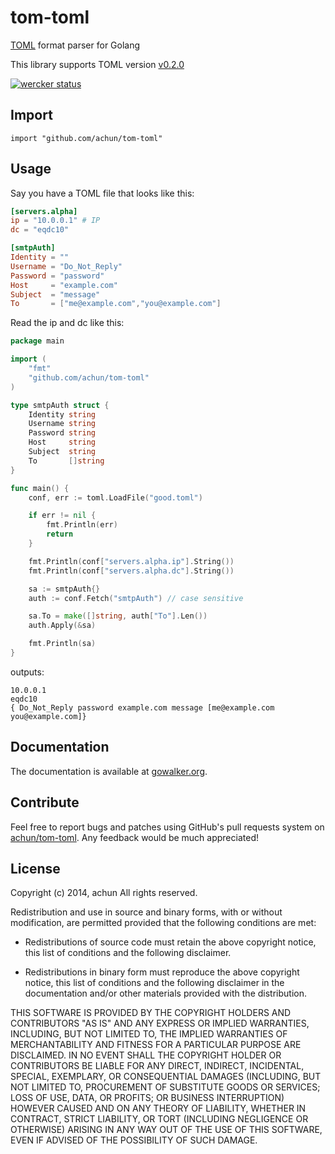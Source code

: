 tom-toml
========

[TOML](https://github.com/mojombo/toml) format parser for Golang

This library supports TOML version
[v0.2.0](https://github.com/mojombo/toml/blob/master/versions/toml-v0.2.0.md)

[![wercker status](https://app.wercker.com/status/28e2ac15ba6930f928b10187ad4043c3 "wercker status")](https://app.wercker.com/project/bykey/28e2ac15ba6930f928b10187ad4043c3)

## Import

    import "github.com/achun/tom-toml"

## Usage

Say you have a TOML file that looks like this:

```toml
[servers.alpha]
ip = "10.0.0.1" # IP
dc = "eqdc10"

[smtpAuth]
Identity = ""
Username = "Do_Not_Reply"
Password = "password"
Host     = "example.com"
Subject  = "message"
To       = ["me@example.com","you@example.com"]
```

Read the ip and dc like this:

```go
package main

import (
	"fmt"
	"github.com/achun/tom-toml"
)

type smtpAuth struct {
	Identity string
	Username string
	Password string
	Host     string
	Subject  string
	To       []string
}

func main() {
	conf, err := toml.LoadFile("good.toml")

	if err != nil {
		fmt.Println(err)
		return
	}

	fmt.Println(conf["servers.alpha.ip"].String())
	fmt.Println(conf["servers.alpha.dc"].String())

	sa := smtpAuth{}
	auth := conf.Fetch("smtpAuth") // case sensitive

	sa.To = make([]string, auth["To"].Len())
	auth.Apply(&sa)

	fmt.Println(sa)
}
```

outputs:

	10.0.0.1
	eqdc10
	{ Do_Not_Reply password example.com message [me@example.com you@example.com]}


## Documentation

The documentation is available at
[gowalker.org](http://gowalker.org/github.com/achun/tom-toml).

## Contribute

Feel free to report bugs and patches using GitHub's pull requests system on
[achun/tom-toml](https://github.com/achun/tom-toml). Any feedback would be
much appreciated!


## License

Copyright (c) 2014, achun
All rights reserved.

Redistribution and use in source and binary forms, with or without modification,
are permitted provided that the following conditions are met:

* Redistributions of source code must retain the above copyright notice, this
  list of conditions and the following disclaimer.

* Redistributions in binary form must reproduce the above copyright notice, this
  list of conditions and the following disclaimer in the documentation and/or
  other materials provided with the distribution.

THIS SOFTWARE IS PROVIDED BY THE COPYRIGHT HOLDERS AND CONTRIBUTORS "AS IS" AND
ANY EXPRESS OR IMPLIED WARRANTIES, INCLUDING, BUT NOT LIMITED TO, THE IMPLIED
WARRANTIES OF MERCHANTABILITY AND FITNESS FOR A PARTICULAR PURPOSE ARE
DISCLAIMED. IN NO EVENT SHALL THE COPYRIGHT HOLDER OR CONTRIBUTORS BE LIABLE FOR
ANY DIRECT, INDIRECT, INCIDENTAL, SPECIAL, EXEMPLARY, OR CONSEQUENTIAL DAMAGES
(INCLUDING, BUT NOT LIMITED TO, PROCUREMENT OF SUBSTITUTE GOODS OR SERVICES;
LOSS OF USE, DATA, OR PROFITS; OR BUSINESS INTERRUPTION) HOWEVER CAUSED AND ON
ANY THEORY OF LIABILITY, WHETHER IN CONTRACT, STRICT LIABILITY, OR TORT
(INCLUDING NEGLIGENCE OR OTHERWISE) ARISING IN ANY WAY OUT OF THE USE OF THIS
SOFTWARE, EVEN IF ADVISED OF THE POSSIBILITY OF SUCH DAMAGE.
